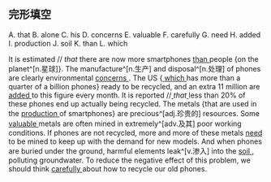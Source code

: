 ## 完形填空

A. that  B. alone  C. his  D. concerns  E. valuable  F. carefully  G. need  H. added  I. production  J. soil  K. than  L. which 

It is estimated // *that* there are now more smartphones <u>   than   </u> people {on the planet^[n.星球]}. The manufacture^[n.生产] and disposal^[n.处理] of phones are clearly environmental <u>  concerns  </u>. The US {<u>  which  </u> has more than a quarter of a billion phones} ready to be recycled, and an extra 11 million are <u>  added  </u> to this figure every month. It is reported //<u>   </u>*that*<u>   </u> less than 20% of these phones end up actually being recycled.
The metals {that are used in the <u>  production  </u> of smartphones} are precious^[adj.珍贵的] resources. Some <u>  valuable  </u> metals are often mined in extremely^[adv.及其] poor working conditions. If phones are not recycled, more and more of these metals <u>  need  </u> to be mined to keep up with the demand for new models. And when phones are buried under the ground, harmful elements leak^[v.渗入] into the <u>  soil  </u>, polluting groundwater. To reduce the negative effect of this problem, we should think <u>  carefully  </u> about how to recycle our old phones.

